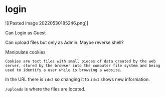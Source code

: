 # login
![[Pasted image 20220530185246.png]]

Can Login as Guest

Can upload files but only as Admin. Maybe reverse shell?

Manipulate cookies

```cookies
Cookies are text files with small pieces of data created by the web server, stored by the browser into the computer file system and being used to identify a user while is browsing a website.
```

In the URL there is `id=2`  so changing it to `id=1` shows new information.

`/uploads` is where the files are located.

